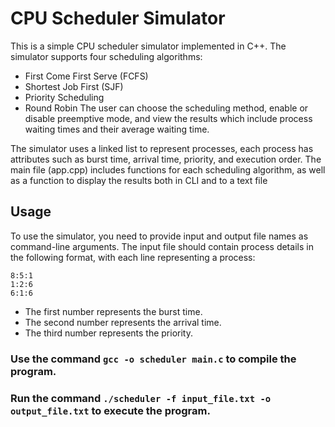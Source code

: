 # CPU Scheduler Simulator

This is a simple CPU scheduler simulator implemented in C++.
The simulator supports four scheduling algorithms: 
-  First Come First Serve (FCFS)
-  Shortest Job First (SJF) 
-  Priority Scheduling
-  Round Robin
The user can choose the scheduling method, enable or disable preemptive mode, and view the results which include process waiting times and their average waiting time.


The simulator uses a linked list to represent processes, each process has attributes such as burst time, arrival time, priority, and execution order. 
The main file (app.cpp) includes functions for each scheduling algorithm, as well as a function to display the results both in CLI and to a text file


## Usage

To use the simulator, you need to provide input and output file names as command-line arguments. 
The input file should contain process details in the following format, with each line representing a process:

```plaintext
8:5:1
1:2:6
6:1:6
```
-  The first number represents the burst time.
-  The second number represents the arrival time.
-  The third number represents the priority.

### Use the command `gcc -o scheduler main.c` to compile the program.

### Run the command `./scheduler -f input_file.txt -o output_file.txt` to execute the program.





